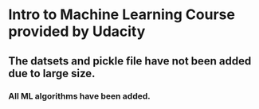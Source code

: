 # Intro to Machine Learning Course provided by Udacity
## The datsets and pickle file have not been added due to large size.
### All ML algorithms have been added.